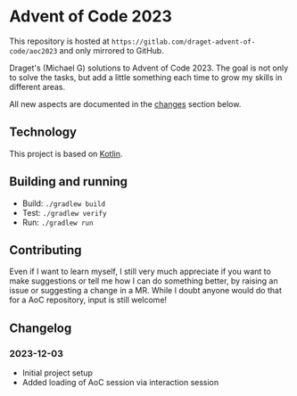 # Advent of Code 2023

This repository is hosted at `https://gitlab.com/draget-advent-of-code/aoc2023` and only mirrored to GitHub.

Draget's (Michael G) solutions to Advent of Code 2023. The goal is not only to solve the tasks, but add a little something each time to grow my skills in different areas.

All new aspects are documented in the [changes](#changelog) section below.

## Technology

This project is based on [Kotlin](https://kotlinlang.org/).

## Building and running

* Build: `./gradlew build`
* Test: `./gradlew verify`
* Run: `./gradlew run`

## Contributing

Even if I want to learn myself, I still very much appreciate if you want to make suggestions or tell me how I can do something better, by raising an issue or suggesting a change in a MR. While I doubt anyone would do that for a AoC repository, input is still welcome!

## Changelog

### 2023-12-03

* Initial project setup
* Added loading of AoC session via interaction session
